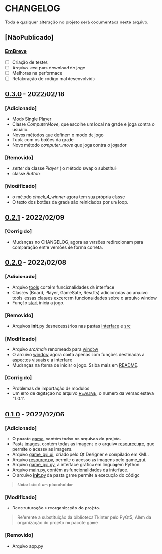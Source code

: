 # CHANGELOG
Toda e qualquer alteração no projeto será documentada neste arquivo.
## [NãoPublicado]
### [EmBreve]
- [ ] Criação de testes
- [ ] Arquivo .exe para download do jogo
- [ ] Melhoras na performace
- [ ] Refatoração de código mal desenvolvido

## [0.3.0] - 2022/02/18
### [Adicionado]
* Modo Single Player
* Classe *ComputerMove*, que escolhe um local na grade e joga contra o usuário.
* Novos métodos que definem o modo de jogo
* Tupla com os botões da grade
* Novo método *computer_move* que joga contra o jogador

### [Removido]
* *setter* da classe *Player* ( o método swap o substitui)
* classe *Button*


### [Modificado]
* o método *check_4_winner* agora tem sua própria classe
* O texto dos botões da grade são reiniciados por um loop.

## [0.2.1] - 2022/02/09
### [Corrigido]
* Mudanças no CHANGELOG, agora as versões redirecionam para comparação entre versões de forma correta.

## [0.2.0] - 2022/02/08
### [Adicionado]
* Arquivo [tools](game/src/tools.py) contém funcionalidades da interface
* Classes (Board, Player, GameSate, Results) adicionadas ao arquivo [tools](game/src/tools.py), essas classes excercem funcionalidades sobre o arquivo [window](game/src/window.py)
* Função [start](game/__init__.py) inicia a jogo.

### [Removido]
* Arquivos __init__.py desnecessários nas pastas [interface](game/interface/) e [src](game/src/)

### [Modificado]
* Arquivo *src/main* renomeado para [window](game/src/window.py)
* O arquivo [window](game/src/window.py) agora conta apenas com funções destinadas a aspectos visuais e a interface
* Mudanças na forma de iniciar o jogo. Saiba mais em [README](README.md/#instru%C3%A7%C3%B5es-de-uso).

### [Corrigido]
* Problemas de importação de modulos
* Um erro de digitação no arquivo [README](README.md), o número da versão estava "1.0.1".


## [0.1.0] - 2022/02/06
### [Adicionado]
* O pacote [game](game), contém todos os arquivos do projeto.
* Pasta [images](game/images), contém todas as imagens e o arquivo [resource.qrc](game/images/resource.qrc), que permite o acesso as imagens.
* Arquivo [game_gui.ui](game/interface/game_gui.ui), criado pelo Qt Designer e compilado em XML.
* Arquivo [resource.py](game/interface/rcc/resource.py), permite o acesso as imagens pelo game_gui.
* Arquivo [game_gui.py](game/interface/uic/game_gui.py), a interface gráfica em linguagem Python
* Arquivo [main.py](game/src/main.py), contém as funcionalidades da interface.
* O arquivo [__init__.py](game/__init__.py) da pasta game permite a execução do código
> Nota: Isto é um placeholder

### [Modificado]
- Reestruturação e reorganização do projeto.
> Referente a substituição da biblioteca Tkinter pelo PyQt5;
> Além da organização do projeto no pacote game

### [Removido]
- Arquivo app.py

[EmBreve]: https://github.com/caio-bernardo/TicTacToe/compare/v0.3.0...HEAD
[0.3.0]: https://github.com/caio-bernardo/TicTacToe/compare/v0.2.1...v.0.3.0
[0.2.1]: https://github.com/caio-bernardo/TicTacToe/compare/v0.2.0...v0.2.1
[0.2.0]: https://github.com/caio-bernardo/TicTacToe/compare/v0.1.0...v0.2.0
[0.1.0]: https://github.com/caio-bernardo/TicTacToe/compare/main...game-v.2.0
